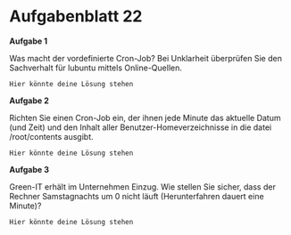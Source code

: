 # Aufgabenblatt 22

**Aufgabe 1**

Was macht der vordefinierte Cron-Job? Bei Unklarheit überprüfen Sie den Sachverhalt für lubuntu mittels Online-Quellen.

`Hier könnte deine Lösung stehen`

**Aufgabe 2**

Richten Sie einen Cron-Job ein, der ihnen jede Minute das aktuelle Datum (und Zeit) und den Inhalt aller  Benutzer-Homeverzeichnisse in die datei /root/contents ausgibt.

`Hier könnte deine Lösung stehen`


**Aufgabe 3**

Green-IT erhält im Unternehmen Einzug. Wie stellen Sie sicher, dass der Rechner Samstagnachts um 0 nicht läuft (Herunterfahren dauert eine Minute)?

`Hier könnte deine Lösung stehen`
